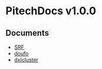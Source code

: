 # PitechDocs v1.0.0

Documents
--------
* [SRF](SRF.md)
* [doufo](doufo.md)
* [dxlcluster](dxlcluster.md)
